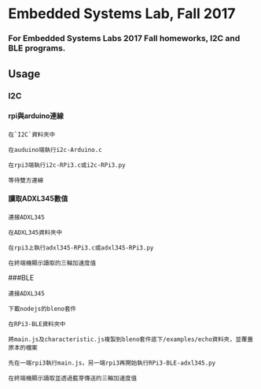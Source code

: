 # Embedded Systems Lab, Fall 2017
### For Embedded Systems Labs 2017 Fall homeworks, I2C and BLE programs.
## Usage
### I2C
#### rpi與arduino連線
```
在`I2C`資料夾中

在auduino端執行i2c-Arduino.c

在rpi3端執行i2c-RPi3.c或i2c-RPi3.py
  
等待雙方連線
```
#### 讀取ADXL345數值
```
連接ADXL345

在ADXL345資料夾中

在rpi3上執行adxl345-RPi3.c或adxl345-RPi3.py

在終端機顯示讀取的三軸加速度值
```

###BLE
```
連接ADXL345

下載nodejs的bleno套件

在RPi3-BLE資料夾中

將main.js及characteristic.js複製到bleno套件底下/examples/echo資料夾，並覆蓋原本的檔案

先在一端rpi3執行main.js，另一端rpi3再開始執行RPi3-BLE-adxl345.py

在終端機顯示讀取並透過藍芽傳送的三軸加速度值
```
